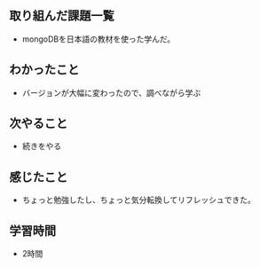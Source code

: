 ## 取り組んだ課題一覧
- mongoDBを日本語の教材を使った学んだ。

## わかったこと
- バージョンが大幅に変わったので、調べながら学ぶ

## 次やること
- 続きをやる

## 感じたこと
- ちょっと勉強したし、ちょっと気分転換してリフレッシュできた。

## 学習時間 
- 2時間